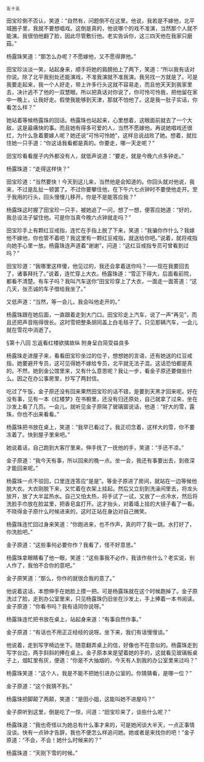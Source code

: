     五十五 

   田宝珍倒不否认，笑道：“自然有，问题倒不在这里。他说，我若是不嫁他，北平城圈子里，我就不要想唱戏。这倒是真的，他说哪个的戏不准演，当然那个人就不能演。我很怕他翻了脸，因此尽管敷衍他。老实告诉你，这三四天他在我家只磨菇。”

   杨露珠笑道：“那怎么办呢？不愿嫁他，又不愿得罪他。”

   田宝珍淡淡一笑，站起身来，顺手将她的肩膀拍上了两下，笑道：“所以我有话对你说。除了北平我别处还能演戏，不准我演就不准我演。我另找一方就是了。可是我要走起来，我一个人好走，带上许多行头这就不容易走，而且他天天到我家里去，决计逃不了他的一双慧眼。所以把真话对你说了，你可怜可怜我，把他留在家中一晚上，让我好走。假使我能够到天津，那就不怕他了。这是我一肚子实话，你看怎么样？”

   她站着等候杨露珠的回话。杨露珠也站起来，心里想着，这眼面前就去了一个大敌，这是最痛快的事。而且她有得多可爱的人，当然不愿嫁他。再说她唱戏还很红，为什么急着要嫁人呢？她还说“可怜可怜她”，这样总说战败了她。想着，就拉住她一只手道：“你这话我看都是真的。你要走，哪一天走呢？”

   田宝珍看看屋子内外都没有人，就低声说道：“要走，就是今晚六点多钟走。”

   杨露珠道：“走得这样快？”

   田宝珍道：“当然要快！今天到这儿来，当然他是会知道的。你回头就对他说，我来，不过是乱扯一顿罢了。不过你要攀住他，在下午六七点钟时不要使他走开。至于我用的行头，回头慢慢儿移开。你是不是能答应我？”

   杨露珠这时握了田宝珍一只手，被她追了一问，想了一想，便答应她道：“好的，我总设法子留住他。可是你当真今晚六点钟就走吗？”

   田宝珍手上有颗红豆戒指，连忙在手指上脱了下来，笑道：“我骗你作什么？我嫁他不嫁他，你也管不着吧？我这里有一颗红豆戒指，就送给你吧。”说着，就将戒指向她手心里一放。杨露珠连声道着“谢谢”，问道：“这红豆戒指专员可曾看到过吗？”

   田宝珍道：“我哪里这样傻，他见过的，我还会拿着送你吗？——现在我要回去了，诸事拜托了。”说着，连忙穿上大衣。杨露珠道：“雪正下得大，后面看前院，都看不清楚。有车子吗？我叫汽车送你”田宝珍穿上了大衣，一面走一面答道：“这几天，张丕诚的车子借给我坐了。”

   又低声道：“当然，等一会儿，我会叫他走开的。”

   杨露珠跟在她后面，一直跟着走到大门口。田宝珍走上汽车，说了一声“再见”，而且还把声音拖得很长。这时雪把整条胡同盖上白毛毯子了。只见那辆汽车，一会儿就在雪花中消逝了。

   §第十八回 忘返看红楼欲擒故纵 附身呈白简受益良多

   杨露珠走进屋子来，看看田宝珍坐过的位子，想想她的言语，还有她送的红豆戒指，她要避开专员，这可见得她不嫁给专员，北平就无法子混。这话恐怕都是真的。不然，她到金公馆里来，又有什么意思呢？我让一步，看金子原还要做些什么。因之在办公事房里，抄写了两封信。

   吃过了午饭，金子原还没有回来果然田宝珍的话不错，是要到天黑才回来呢。好在没有事，见有一本《红楼梦》在书橱里，还没有归还原处，自己就拿了过来，坐在沙发上看了几页。一会儿，就听见金子原隔了玻璃窗说话，他道：“好大的雪，露珠，你也不出来看看。”

   杨露珠把书放在桌上，笑道：“我早已看过了。我正叨念着，这样大的雪，你不要冻着了。快到屋子里来吧。”

   她说着话，自己跑到大客厅里来，伸手抚了一抚他的手，笑道：“手还不凉。”

   金子原道：“我今天有事，所以回来的晚一点。坐一会，我还有事要出去，到夜深才能回来呢。”

   杨露珠一点不驳回，口里连连答应“是是”。等金子原进了房间，就站在一边等候他脱大衣。大衣刚脱下来，又忙着在衣架上挂起。然后又立刻到洗澡间里去，将龙头放开，放了大半盆热水。自己又怕太热，将手试了一试，又放了一点冷水，然后将洗脸手巾放在脸盆里，把香皂盒打开。这才抬头，对着墙上挂的大镜子看了一看。不晓得金子原什么时候进来的，这时正站在身边对自己微笑。

   杨露珠连忙回过身来笑道：“你跑进来，也不作声，真的吓了我一跳。水打好了，你洗脸吧。”

   金子原道：“这些事何必要你作？我看了，怪不好意思。”

   杨露珠拿眼睛看了他一眼，笑道：“这些事我不必作，我该作些什么？老实说，别人作了，我怕不合你的意吧。”

   金子原笑道：“那么，你作的就很合我的意了。”

   他说着这话，本想伸手在她脸上摸一把。可是杨露珠就在这个时候跑掉了。金子原洗过了脸，走到办公室里来，只见杨露珠仍旧坐在沙发上，手上捧着一本书阅读。金子原道：“你看书吗？我有话同你说呀。”

   杨露珠连忙把书放在桌上，站起身来道：“有事自然作事。”

   金子原道：“有话也不用正正经经的说呀。坐下来，我们有话慢慢谈。”

   他说着，走到写字椅边坐下。随意翻弄桌上的信，好像也不在意似的。杨露珠走到写字台边，两手斜斜的捧在桌上。金子原本来是望着她的手的，这就看见玻璃板桌子上，烟缸里有灰，便道：“你是不大抽烟的，今天有人到我的办公室里来过吗？”

   杨露珠笑道：“这个人，我是不能不把她引进办公室的。你猜猜看，是哪一位？”

   金子原道：“这个我猜不到。”

   杨露珠把脚颠了两颠，笑道：“是田小姐，这能叫她不进屋吗？”

   金子原听到这里，倒是吃了一惊，问道：“田宝珍来了，谈些什么呢？”

   杨露珠道：“我也奇怪以为她总有什么事才来的，可是她闲谈大半天，一点正事情没谈。快有一点钟才告辞，我也不便怎么样追问她。她或者是来找你的吧！”金子原道：“不会，不会！她什么时候来的？”

   杨露珠道：“天刚下雪的时候。”

